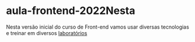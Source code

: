 # aula-frontend-2022Nesta 


Nesta versão inicial do curso de Front-end vamos usar diversas tecnologias e treinar em diversos [laboratórios](https://replit.com/@JulianJunho2020?path=folder/curso_udemy_WEB)



